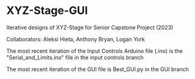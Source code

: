 # XYZ-Stage-GUI
Iterative designs of XYZ-Stage for Senior Capstone Project (2023)

Collaborators: Aleksi Hieta, Anthony Bryan, Logan York

The most recent iteration of the Input Controls Arduino file (.ino) is the "Serial_and_Limits.ino" file in the input controls branch

The most recent iteration of the GUI file is Best_GUI.py in the GUI branch
